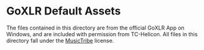 # GoXLR Default Assets
The files contained in this directory are from the official GoXLR App on Windows, and are included with permission from
TC-Helicon. All files in this directory fall under the 
[MusicTribe](https://raw.githubusercontent.com/GoXLR-on-Linux/goxlr-utility/main/LICENSE-3RD-PARTY) license.
